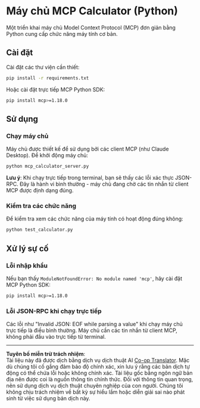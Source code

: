 <!--
CO_OP_TRANSLATOR_METADATA:
{
  "original_hash": "f4733f39c05c58e0cf0eee0a8ae7e9a2",
  "translation_date": "2025-10-17T20:06:32+00:00",
  "source_file": "03-GettingStarted/samples/python/README.md",
  "language_code": "vi"
}
-->
# Máy chủ MCP Calculator (Python)

Một triển khai máy chủ Model Context Protocol (MCP) đơn giản bằng Python cung cấp chức năng máy tính cơ bản.

## Cài đặt

Cài đặt các thư viện cần thiết:

```bash
pip install -r requirements.txt
```

Hoặc cài đặt trực tiếp MCP Python SDK:

```bash
pip install mcp>=1.18.0
```

## Sử dụng

### Chạy máy chủ

Máy chủ được thiết kế để sử dụng bởi các client MCP (như Claude Desktop). Để khởi động máy chủ:

```bash
python mcp_calculator_server.py
```

**Lưu ý**: Khi chạy trực tiếp trong terminal, bạn sẽ thấy các lỗi xác thực JSON-RPC. Đây là hành vi bình thường - máy chủ đang chờ các tin nhắn từ client MCP được định dạng đúng.

### Kiểm tra các chức năng

Để kiểm tra xem các chức năng của máy tính có hoạt động đúng không:

```bash
python test_calculator.py
```

## Xử lý sự cố

### Lỗi nhập khẩu

Nếu bạn thấy `ModuleNotFoundError: No module named 'mcp'`, hãy cài đặt MCP Python SDK:

```bash
pip install mcp>=1.18.0
```

### Lỗi JSON-RPC khi chạy trực tiếp

Các lỗi như "Invalid JSON: EOF while parsing a value" khi chạy máy chủ trực tiếp là điều bình thường. Máy chủ cần các tin nhắn từ client MCP, không phải đầu vào trực tiếp từ terminal.

---

**Tuyên bố miễn trừ trách nhiệm**:  
Tài liệu này đã được dịch bằng dịch vụ dịch thuật AI [Co-op Translator](https://github.com/Azure/co-op-translator). Mặc dù chúng tôi cố gắng đảm bảo độ chính xác, xin lưu ý rằng các bản dịch tự động có thể chứa lỗi hoặc không chính xác. Tài liệu gốc bằng ngôn ngữ bản địa nên được coi là nguồn thông tin chính thức. Đối với thông tin quan trọng, nên sử dụng dịch vụ dịch thuật chuyên nghiệp của con người. Chúng tôi không chịu trách nhiệm về bất kỳ sự hiểu lầm hoặc diễn giải sai nào phát sinh từ việc sử dụng bản dịch này.